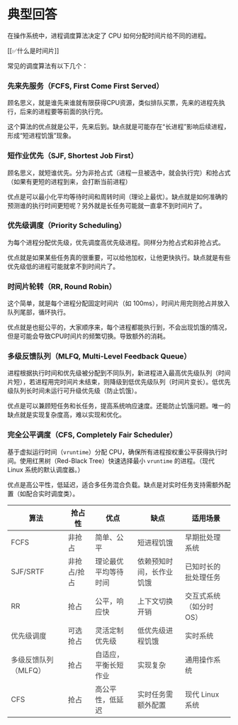 # 典型回答


 在操作系统中，进程调度算法决定了 CPU 如何分配时间片给不同的进程。  



[[✅什么是时间片]]



常见的调度算法有以下几个：



### 先来先服务（FCFS, First Come First Served）


顾名思义，就是谁先来谁就有限获得CPU资源，类似排队买票，先来的进程先执行，后来的进程要等前面的执行完。



这个算法的优点就是公平，先来后到。缺点就是可能存在“长进程”影响后续进程，形成“短进程饥饿”现象。  



### 短作业优先（SJF, Shortest Job First）


顾名思义，就短谁优先。分为非抢占式（进程一旦被选中，就会执行完）和抢占式（如果有更短的进程到来，会打断当前进程）



优点是可以最小化平均等待时间和周转时间（理论上最优）。缺点就是如何准确的预测谁的执行时间更短呢？另外就是长任务可能就一直拿不到时间片了。



### 优先级调度（Priority Scheduling）


为每个进程分配优先级，优先调度高优先级进程。同样分为抢占式和非抢占式。



优点就是如果某些任务真的很重要，可以给他加权，让他更快执行。缺点就是有些优先级低的进程可能就拿不到时间片了。



### 时间片轮转（RR, Round Robin）


这个简单，就是每个进程分配固定时间片（如 100ms），时间片用完则抢占并放入队列尾部，循环执行。



优点就是也挺公平的，大家顺序来，每个进程都能执行到，不会出现饥饿的情况，但是可能会导致CPU时间片的频繁切换。导致额外的消耗。



### 多级反馈队列（MLFQ, Multi-Level Feedback Queue）


进程根据执行时间和优先级被分配到不同队列，新进程进入最高优先级队列（时间片短），若进程用完时间片未结束，则降级到低优先级队列（时间片变长）。低优先级队列长时间未运行可升级优先级（防止饥饿）。



优点是可以兼顾短任务和长任务，提高系统响应速度。还能防止饥饿问题。唯一的缺点就是实现复杂度高，难以实现和优化。  



### 完全公平调度（CFS, Completely Fair Scheduler）


基于虚拟运行时间（`vruntime`）分配 CPU，确保所有进程按权重公平获得执行时间。使用红黑树（Red-Black Tree）快速选择最小 `vruntime` 的进程。（现代 Linux 系统的默认调度器。）



优点是高公平性，低延迟，适合多任务混合负载。缺点是对实时任务支持需额外配置（如配合实时调度类）。



| **算法** | **抢占性** | **优点** | **缺点** | **适用场景** |
| --- | --- | --- | --- | --- |
| <font style="color:rgb(64, 64, 64);">FCFS</font> | <font style="color:rgb(64, 64, 64);">非抢占</font> | <font style="color:rgb(64, 64, 64);">简单、公平</font> | <font style="color:rgb(64, 64, 64);">短进程饥饿</font> | <font style="color:rgb(64, 64, 64);">早期批处理系统</font> |
| <font style="color:rgb(64, 64, 64);">SJF/SRTF</font> | <font style="color:rgb(64, 64, 64);">非抢占/抢占</font> | <font style="color:rgb(64, 64, 64);">理论最优平均等待时间</font> | <font style="color:rgb(64, 64, 64);">依赖预知时间，长作业饥饿</font> | <font style="color:rgb(64, 64, 64);">已知时长的批处理任务</font> |
| <font style="color:rgb(64, 64, 64);">RR</font> | <font style="color:rgb(64, 64, 64);">抢占</font> | <font style="color:rgb(64, 64, 64);">公平，响应快</font> | <font style="color:rgb(64, 64, 64);">上下文切换开销</font> | <font style="color:rgb(64, 64, 64);">交互式系统（如分时 OS）</font> |
| <font style="color:rgb(64, 64, 64);">优先级调度</font> | <font style="color:rgb(64, 64, 64);">可选抢占</font> | <font style="color:rgb(64, 64, 64);">灵活定制优先级</font> | <font style="color:rgb(64, 64, 64);">低优先级进程饥饿</font> | <font style="color:rgb(64, 64, 64);">实时系统</font> |
| <font style="color:rgb(64, 64, 64);">多级反馈队列（MLFQ）</font> | <font style="color:rgb(64, 64, 64);">抢占</font> | <font style="color:rgb(64, 64, 64);">自适应，平衡长短作业</font> | <font style="color:rgb(64, 64, 64);">实现复杂</font> | <font style="color:rgb(64, 64, 64);">通用操作系统</font> |
| <font style="color:rgb(64, 64, 64);">CFS</font> | <font style="color:rgb(64, 64, 64);">抢占</font> | <font style="color:rgb(64, 64, 64);">高公平性，低延迟</font> | <font style="color:rgb(64, 64, 64);">实时任务需额外配置</font> | <font style="color:rgb(64, 64, 64);">现代 Linux 系统</font> |


  
 

